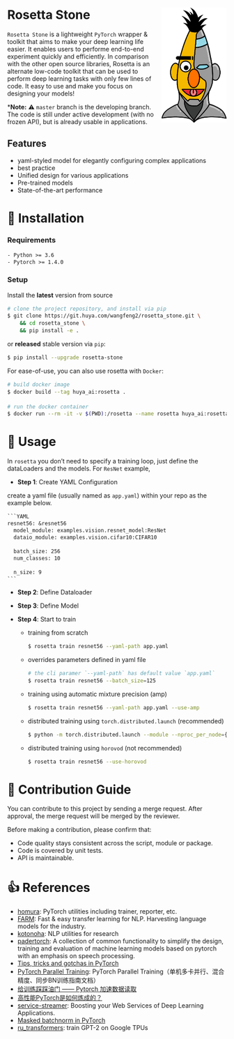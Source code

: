 # Rosetta Stone <img src=".github/logo.png?raw=true" width="150" align="right" alt="">

<!---
<p align="center">
<a href="#">
    <img src=".github/github-banner.png?raw=true" alt="">
</a>
</p>
-->


`Rosetta Stone` is a lightweight `PyTorch` wrapper & toolkit that aims to make your deep learning life easier. It enables users to performe end-to-end experiment quickly and efficiently. In comparison with the other open source libraries, Rosetta is an alternate low-code toolkit that can be used to perform deep learning tasks with only few lines of code. It easy to use and make you focus on designing your models!

***Note:** ⚠️ `master` branch is the developing branch. The code is still under active development (with no frozen API), but is already usable in applications.

## Features

- yaml-styled model for elegantly configuring complex applications
- best practice
- Unified design for various applications
- Pre-trained models
- State-of-the-art performance

# 🚀 Installation

### Requirements

    - Python >= 3.6
    - Pytorch >= 1.4.0

### Setup

Install the **latest** version from source

```bash
# clone the project repository, and install via pip
$ git clone https://git.huya.com/wangfeng2/rosetta_stone.git \
    && cd rosetta_stone \
    && pip install -e .
```

or **released** stable version via `pip`:

```bash
$ pip install --upgrade rosetta-stone
```

For ease-of-use, you can also use rosetta with `Docker`:

```bash
# build docker image
$ docker build --tag huya_ai:rosetta .

# run the docker container
$ docker run --rm -it -v $(PWD):/rosetta --name rosetta huya_ai:rosetta bash
```

# 📖 Usage

In `rosetta` you don’t need to specify a training loop, just define the dataLoaders and the models. For `ResNet` example,

- **Step 1**: Create YAML Configuration

create a yaml file (usually named as `app.yaml`) within your repo as the example below.

    ```YAML
    resnet56: &resnet56
      model_module: examples.vision.resnet_model:ResNet
      dataio_module: examples.vision.cifar10:CIFAR10

      batch_size: 256
      num_classes: 10

      n_size: 9
    ```

- **Step 2**: Define Dataloader

- **Step 3**: Define Model



- **Step 4**: Start to train

    - training from scratch

        ```bash
        $ rosetta train resnet56 --yaml-path app.yaml
        ```

    - overrides parameters defined in yaml file

        ```bash
        # the cli paramer `--yaml-path` has default value `app.yaml`
        $ rosetta train resnet56 --batch_size=125
        ```

    - training using automatic mixture precision (amp)

        ```bash
        $ rosetta train resnet56 --yaml-path app.yaml --use-amp
        ```

    - distributed training using `torch.distributed.launch` (recommended)

        ```bash
        $ python -m torch.distributed.launch --module --nproc_per_node={GPU_NUM} rosetta.main train resnet56
        ```

    - distributed training using `horovod` (not recommended)

        ```bash
        $ rosetta train resnet56 --use-horovod
        ```

# 👋 Contribution Guide
You can contribute to this project by sending a merge request. After approval, the merge request will be merged by the reviewer.

Before making a contribution, please confirm that:
- Code quality stays consistent across the script, module or package.
- Code is covered by unit tests.
- API is maintainable.

# 👍 References

- [homura](https://github.com/moskomule/homura): PyTorch utilities including trainer, reporter, etc.
- [FARM](https://github.com/deepset-ai/FARM): Fast & easy transfer learning for NLP. Harvesting language models for the industry.
- [kotonoha](https://github.com/moskomule/kotonoha): NLP utilities for research
- [padertorch](https://github.com/fgnt/padertorch): A collection of common functionality to simplify the design, training and evaluation of machine learning models based on pytorch with an emphasis on speech processing.
- [Tips, tricks and gotchas in PyTorch](https://coolnesss.github.io/2019-02-05/pytorch-gotchas)
- [PyTorch Parallel Training](https://zhuanlan.zhihu.com/p/145427849): PyTorch Parallel Training（单机多卡并行、混合精度、同步BN训练指南文档）
- [给训练踩踩油门 —— Pytorch 加速数据读取](https://zhuanlan.zhihu.com/p/80695364)
- [高性能PyTorch是如何炼成的？](https://mp.weixin.qq.com/s/x7u26Ok7O4xMOETmUYROJQ)
- [service-streamer](https://github.com/ShannonAI/service-streamer): Boosting your Web Services of Deep Learning Applications.
- [Masked batchnorm in PyTorch](https://yangkky.github.io/2020/03/16/masked-batch-norm.html)
- [ru_transformers](https://github.com/mgrankin/ru_transformers): train GPT-2 on Google TPUs
